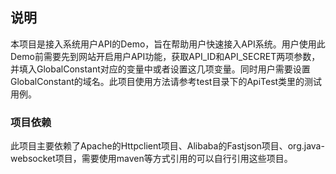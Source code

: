 ## 说明
本项目是接入系统用户API的Demo，旨在帮助用户快速接入API系统。用户使用此Demo前需要先到网站开启用户API功能，获取API_ID和API_SECRET两项参数，并填入GlobalConstant对应的变量中或者设置这几项变量。同时用户需要设置GlobalConstant的域名。此项目使用方法请参考test目录下的ApiTest类里的测试用例。

### 项目依赖
此项目主要依赖了Apache的Httpclient项目、Alibaba的Fastjson项目、org.java-websocket项目，需要使用maven等方式引用的可以自行引用这些项目。
